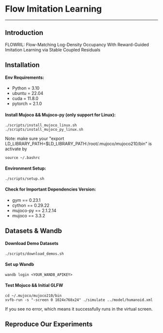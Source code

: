 # Flow Imitation Learning

---

## Introduction
FLOWRIL: Flow-Matching Log-Density Occupancy With Reward-Guided Imitation Learning via Stable Coupled Residuals

## Installation

#### Env Requirements: 
  - Python = 3.10
  - ubuntu = 22.04
  - cuda = 11.8.0
  - pytorch = 2.1.0
#### Install Mujoco && Mujoco-py (only support for Linux):
```
./scripts/install_mujoco_linux.sh
./scripts/install_mujoco_py_linux.sh
```
Note: make sure your "export LD_LIBRARY_PATH=$LD_LIBRARY_PATH:/root/.mujoco/mujoco210/bin" is activate by
```
source ~/.bashrc
```
#### Environment Setup:
```
./scripts/setup.sh
```
#### Check for Important Dependencies Version: 
  - gym == 0.23.1
  - cython == 0.29.22
  - mujoco-py == 2.1.2.14
  - mujoco == 3.3.2

## Datasets & Wandb

#### Download Demo Datasets
```
./scripts/download_demos.sh
```

#### Set up Wandb
```
wandb login <YOUR_WANDB_APIKEY>
```

#### Test Mojuco && Initial GLFW
```
cd ~/.mujoco/mujoco210/bin
xvfb-run -s "-screen 0 1024x768x24" ./simulate ../model/humanoid.xml
```
If you see no error, which means it successfully runs in the virtual screen.

## Reproduce Our Experiments


